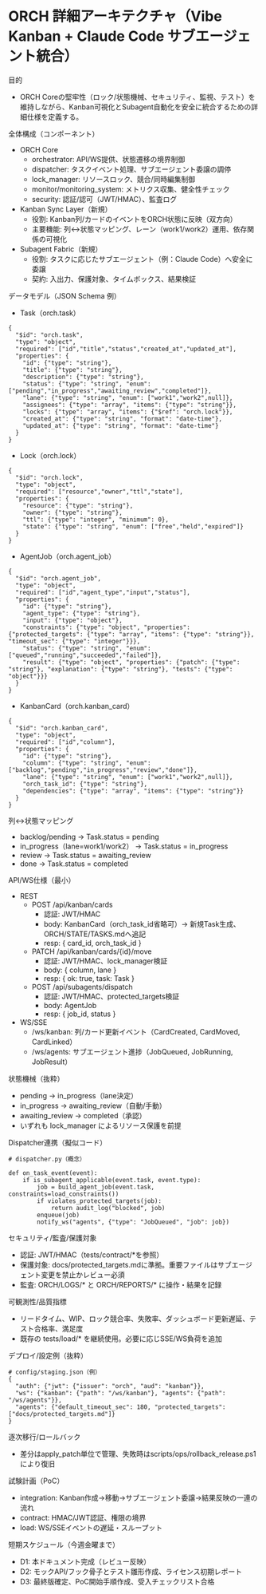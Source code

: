 # ORCH 詳細アーキテクチャ（Vibe Kanban + Claude Code サブエージェント統合）

目的
- ORCH Coreの堅牢性（ロック/状態機械、セキュリティ、監視、テスト）を維持しながら、Kanban可視化とSubagent自動化を安全に統合するための詳細仕様を定義する。

全体構成（コンポーネント）
- ORCH Core
  - orchestrator: API/WS提供、状態遷移の境界制御
  - dispatcher: タスクイベント処理、サブエージェント委譲の調停
  - lock_manager: リソースロック、競合/同時編集制御
  - monitor/monitoring_system: メトリクス収集、健全性チェック
  - security: 認証/認可（JWT/HMAC）、監査ログ
- Kanban Sync Layer（新規）
  - 役割: Kanban列/カードのイベントをORCH状態に反映（双方向）
  - 主要機能: 列↔状態マッピング、レーン（work1/work2）運用、依存関係の可視化
- Subagent Fabric（新規）
  - 役割: タスクに応じたサブエージェント（例：Claude Code）へ安全に委譲
  - 契約: 入出力、保護対象、タイムボックス、結果検証

データモデル（JSON Schema 例）
- Task（orch.task）
```
{
  "$id": "orch.task",
  "type": "object",
  "required": ["id","title","status","created_at","updated_at"],
  "properties": {
    "id": {"type": "string"},
    "title": {"type": "string"},
    "description": {"type": "string"},
    "status": {"type": "string", "enum": ["pending","in_progress","awaiting_review","completed"]},
    "lane": {"type": "string", "enum": ["work1","work2",null]},
    "assignees": {"type": "array", "items": {"type": "string"}},
    "locks": {"type": "array", "items": {"$ref": "orch.lock"}},
    "created_at": {"type": "string", "format": "date-time"},
    "updated_at": {"type": "string", "format": "date-time"}
  }
}
```
- Lock（orch.lock）
```
{
  "$id": "orch.lock",
  "type": "object",
  "required": ["resource","owner","ttl","state"],
  "properties": {
    "resource": {"type": "string"},
    "owner": {"type": "string"},
    "ttl": {"type": "integer", "minimum": 0},
    "state": {"type": "string", "enum": ["free","held","expired"]}
  }
}
```
- AgentJob（orch.agent_job）
```
{
  "$id": "orch.agent_job",
  "type": "object",
  "required": ["id","agent_type","input","status"],
  "properties": {
    "id": {"type": "string"},
    "agent_type": {"type": "string"},
    "input": {"type": "object"},
    "constraints": {"type": "object", "properties": {"protected_targets": {"type": "array", "items": {"type": "string"}}, "timeout_sec": {"type": "integer"}}},
    "status": {"type": "string", "enum": ["queued","running","succeeded","failed"]},
    "result": {"type": "object", "properties": {"patch": {"type": "string"}, "explanation": {"type": "string"}, "tests": {"type": "object"}}}
  }
}
```
- KanbanCard（orch.kanban_card）
```
{
  "$id": "orch.kanban_card",
  "type": "object",
  "required": ["id","column"],
  "properties": {
    "id": {"type": "string"},
    "column": {"type": "string", "enum": ["backlog","pending","in_progress","review","done"]},
    "lane": {"type": "string", "enum": ["work1","work2",null]},
    "orch_task_id": {"type": "string"},
    "dependencies": {"type": "array", "items": {"type": "string"}}
  }
}
```

列↔状態マッピング
- backlog/pending → Task.status = pending
- in_progress（lane=work1/work2） → Task.status = in_progress
- review → Task.status = awaiting_review
- done → Task.status = completed

API/WS仕様（最小）
- REST
  - POST /api/kanban/cards
    - 認証: JWT/HMAC
    - body: KanbanCard（orch_task_id省略可）→ 新規Task生成、ORCH/STATE/TASKS.mdへ追記
    - resp: { card_id, orch_task_id }
  - PATCH /api/kanban/cards/{id}/move
    - 認証: JWT/HMAC、lock_manager検証
    - body: { column, lane }
    - resp: { ok: true, task: Task }
  - POST /api/subagents/dispatch
    - 認証: JWT/HMAC、protected_targets検証
    - body: AgentJob
    - resp: { job_id, status }
- WS/SSE
  - /ws/kanban: 列/カード更新イベント（CardCreated, CardMoved, CardLinked）
  - /ws/agents: サブエージェント進捗（JobQueued, JobRunning, JobResult）

状態機械（抜粋）
- pending → in_progress（lane決定）
- in_progress → awaiting_review（自動/手動）
- awaiting_review → completed（承認）
- いずれも lock_manager によるリソース保護を前提

Dispatcher連携（擬似コード）
```
# dispatcher.py（概念）

def on_task_event(event):
    if is_subagent_applicable(event.task, event.type):
        job = build_agent_job(event.task, constraints=load_constraints())
        if violates_protected_targets(job):
            return audit_log("blocked", job)
        enqueue(job)
        notify_ws("agents", {"type": "JobQueued", "job": job})
```

セキュリティ/監査/保護対象
- 認証: JWT/HMAC（tests/contract/*を参照）
- 保護対象: docs/protected_targets.mdに準拠。重要ファイルはサブエージェント変更を禁止かレビュー必須
- 監査: ORCH/LOGS/* と ORCH/REPORTS/* に操作・結果を記録

可観測性/品質指標
- リードタイム、WIP、ロック競合率、失敗率、ダッシュボード更新遅延、テスト合格率、満足度
- 既存の tests/load/* を継続使用。必要に応じSSE/WS負荷を追加

デプロイ/設定例（抜粋）
```
# config/staging.json（例）
{
  "auth": {"jwt": {"issuer": "orch", "aud": "kanban"}},
  "ws": {"kanban": {"path": "/ws/kanban"}, "agents": {"path": "/ws/agents"}},
  "agents": {"default_timeout_sec": 180, "protected_targets": ["docs/protected_targets.md"]}
}
```

逐次移行/ロールバック
- 差分はapply_patch単位で管理、失敗時はscripts/ops/rollback_release.ps1により復旧

試験計画（PoC）
- integration: Kanban作成→移動→サブエージェント委譲→結果反映の一連の流れ
- contract: HMAC/JWT認証、権限の境界
- load: WS/SSEイベントの遅延・スループット

短期スケジュール（今週金曜まで）
- D1: 本ドキュメント完成（レビュー反映）
- D2: モックAPI/フック骨子とテスト雛形作成、ライセンス初期レポート
- D3: 最終版確定、PoC開始手順作成、受入チェックリスト合格